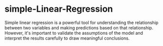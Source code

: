 # simple-Linear-Regression
Simple linear regression is a powerful tool for understanding the relationship between two variables and making predictions based on that relationship. However, it's important to validate the assumptions of the model and interpret the results carefully to draw meaningful conclusions.
